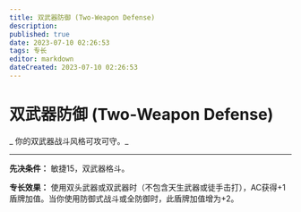 ```yaml
---
title: 双武器防御 (Two-Weapon Defense)
description: 
published: true
date: 2023-07-10 02:26:53
tags: 专长
editor: markdown
dateCreated: 2023-07-10 02:26:53
---
```


# 双武器防御 (Two-Weapon Defense)

_ 你的双武器战斗风格可攻可守。_

* * *

**先决条件：** 敏捷15，双武器格斗。

**专长效果：** 使用双头武器或双武器时（不包含天生武器或徒手击打），AC获得+1盾牌加值。当你使用防御式战斗或全防御时，此盾牌加值增为+2。

